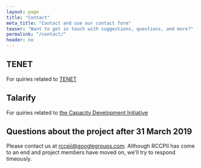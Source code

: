 ```yaml
---
layout: page
title: "Contact"
meta_title: "Contact and use our contact form"
teaser: "Want to get in touch with suggestions, questions, and more?"
permalink: "/contact/"
header: no
---
```


## TENET

For quiries related to [TENET](https://www.tenet.ac.za/contact)

## Talarify

For quiries related to [the Capacity Development Initiative](http://talarify.co.za/)

## Questions about the project after 31 March 2019

Please contact us at [rccpii@googlegroups.com](mailto:rccpii@googlegroups.com). Although RCCPII has come to an end and project members have moved on, we'll try to respond timeously.
